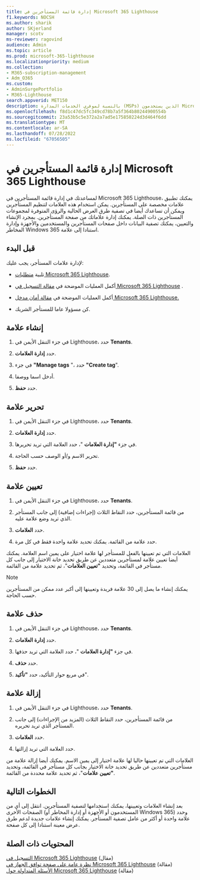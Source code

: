 ```yaml
---
title: إدارة قائمة المستأجرين في Microsoft 365 Lighthouse
f1.keywords: NOCSH
ms.author: sharik
author: SKjerland
manager: scotv
ms-reviewer: ragovind
audience: Admin
ms.topic: article
ms.prod: microsoft-365-lighthouse
ms.localizationpriority: medium
ms.collection:
- M365-subscription-management
- Adm_O365
ms.custom:
- AdminSurgePortfolio
- M365-Lighthouse
search.appverid: MET150
description: بالنسبة لموفري الخدمات المدارة (MSPs) الذين يستخدمون Microsoft 365 Lighthouse، تعرف على كيفية إدارة قائمة المستأجرين.
ms.openlocfilehash: f8d1c47dc5fc349cd78b7a5f364b80244900554b
ms.sourcegitcommit: 23a53b5c5e372a2a7ad5e175850224d3d464f6dd
ms.translationtype: MT
ms.contentlocale: ar-SA
ms.lasthandoff: 07/28/2022
ms.locfileid: "67056505"
---
```

# <a name="manage-your-tenant-list-in-microsoft-365-lighthouse"></a>إدارة قائمة المستأجرين في Microsoft 365 Lighthouse

لمساعدتك في إدارة قائمة المستأجرين في Microsoft 365 Lighthouse، يمكنك تطبيق علامات مخصصة على المستأجرين. يمكن استخدام هذه العلامات لتنظيم المستأجرين ويمكن أن تساعدك أيضا في تصفية طرق العرض الحالية والرؤى المتوفرة لمجموعات المستأجرين ذات الصلة. يمكنك إدارة علاماتك من صفحة المستأجرين. بمجرد الإنشاء والتعيين، يمكنك تصفية البيانات داخل صفحات المستأجرين والمستخدمين والأجهزة وإدارة المخاطر Windows 365 استنادا إلى علامة.

## <a name="before-you-begin"></a>قبل البدء

لإدارة علامات المستأجر، يجب عليك:

- تلبية [متطلبات Microsoft 365 Lighthouse](m365-lighthouse-requirements.md).

- أكمل العمليات الموضحة في [مقالة التسجيل في Microsoft 365 Lighthouse](m365-lighthouse-sign-up.md) .

- أكمل العمليات الموضحة في [مقالة أمان مدخل Microsoft 365 Lighthouse.](m365-lighthouse-configure-portal-security.md)

- كن مسؤولا عاما للمستأجر الشريك.

## <a name="create-a-tag"></a>إنشاء علامة

1. في جزء التنقل الأيمن في Lighthouse، حدد **Tenants**.

2. حدد **إدارة العلامات**.

3. في جزء **"Manage tags** "، حدد **"Create tag**".

4. أدخل اسما ووصفا.

5. حدد **حفظ**.

## <a name="edit-a-tag"></a>تحرير علامة

1. في جزء التنقل الأيمن في Lighthouse، حدد **Tenants**.

2. حدد **إدارة العلامات**.

3. في جزء **"إدارة العلامات** "، حدد العلامة التي تريد تحريرها.

4. تحرير الاسم و/أو الوصف حسب الحاجة.

5. حدد **حفظ**.

## <a name="assign-a-tag"></a>تعيين علامة

1. في جزء التنقل الأيمن في Lighthouse، حدد **Tenants**.

2. من قائمة المستأجرين، حدد النقاط الثلاث (إجراءات إضافية) إلى جانب المستأجر الذي تريد وضع علامة عليه.

3. حدد **العلامات**.

4. حدد علامة من القائمة. يمكنك تحديد علامة واحدة فقط في كل مرة.

العلامات التي تم تعيينها بالفعل للمستأجر لها علامة اختيار على يمين اسم العلامة. يمكنك أيضا تعيين علامة لمستأجرين متعددين عن طريق تحديد خانة الاختيار إلى جانب كل مستأجر في القائمة، وتحديد **"تعيين العلامات**"، ثم تحديد علامة من القائمة.

> [!NOTE]
> يمكنك إنشاء ما يصل إلى 30 علامة فريدة وتعيينها إلى أكبر عدد ممكن من المستأجرين حسب الحاجة.

## <a name="delete-a-tag"></a>حذف علامة

1. في جزء التنقل الأيمن في Lighthouse، حدد **Tenants**.

2. حدد **إدارة العلامات**.

3. في جزء **"إدارة العلامات** "، حدد العلامة التي تريد حذفها.

4. حدد **حذف**.

5. في مربع حوار التأكيد، حدد **"تأكيد**".

## <a name="remove-a-tag"></a>إزالة علامة

1. في جزء التنقل الأيمن في Lighthouse، حدد **Tenants**.

2. من قائمة المستأجرين، حدد النقاط الثلاث (المزيد من الإجراءات) إلى جانب المستأجر الذي تريد تحريره.

3. حدد **العلامات**.

4. حدد العلامة التي تريد إزالتها.

العلامات التي تم تعيينها حاليا لها علامة اختيار إلى يمين الاسم. يمكنك أيضا إزالة علامة من مستأجرين متعددين عن طريق تحديد خانة الاختيار بجانب كل مستأجر في القائمة، وتحديد **"تعيين علامات**"، ثم تحديد علامة محددة من القائمة.

## <a name="next-steps"></a>الخطوات التالية

بعد إنشاء العلامات وتعيينها، يمكنك استخدامها لتصفية المستأجرين. انتقل إلى أي من الصفحات الأخرى (المستخدمون أو الأجهزة أو إدارة المخاطر أو Windows 365) وحدد علامة واحدة أو أكثر من عامل تصفية المستأجر. يمكنك إنشاء علامات جديدة لدعم طرق عرض معينة استنادا إلى كل صفحة.

## <a name="related-content"></a>المحتويات ذات الصلة

[التسجيل في Microsoft 365 Lighthouse](m365-lighthouse-sign-up.md) (مقال)\
[نظرة عامة على صفحة توافق الجهاز في Microsoft 365 Lighthouse](m365-lighthouse-device-compliance-page-overview.md) (مقالة)\
[الأسئلة المتداولة حول Microsoft 365 Lighthouse](m365-lighthouse-faq.yml) (مقالة)
